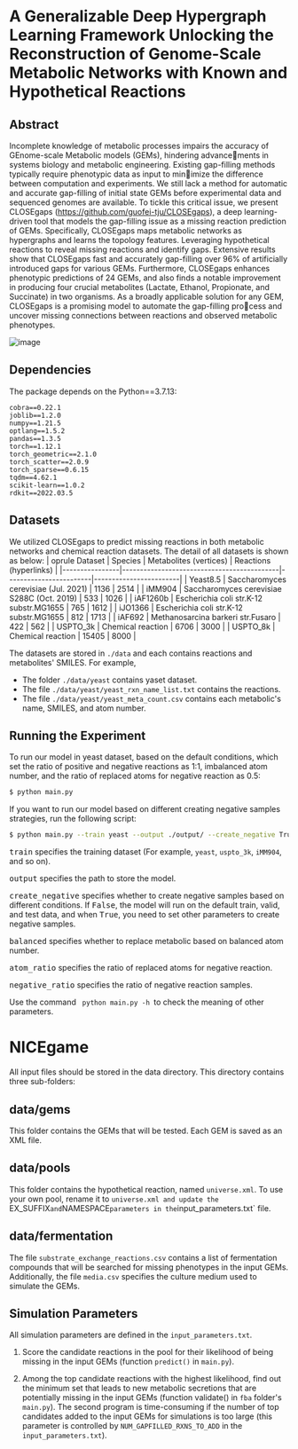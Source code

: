 # A Generalizable Deep Hypergraph Learning Framework Unlocking the Reconstruction of Genome-Scale Metabolic Networks with Known and Hypothetical Reactions

## Abstract

Incomplete knowledge of metabolic processes impairs the accuracy of GEnome-scale Metabolic models (GEMs), hindering advancements in systems biology and metabolic engineering. Existing gap-filling methods typically require phenotypic data as input to minimize the difference between computation and experiments. We still lack a method for automatic and accurate gap-filling of initial
state GEMs before experimental data and sequenced genomes are available. To tickle this critical issue, we present CLOSEgaps (https://github.com/guofei-tju/CLOSEgaps), a deep learning-driven tool that models the gap-filling issue as a missing reaction prediction of GEMs. Specifically, CLOSEgaps maps metabolic networks as hypergraphs and learns the topology features. Leveraging hypothetical reactions to reveal missing reactions and identify gaps. Extensive results show that CLOSEgaps fast and accurately gap-filling over 96% of artificially introduced gaps for various GEMs. Furthermore, CLOSEgaps enhances phenotypic predictions of 24 GEMs, and also finds a notable improvement in producing four crucial metabolites (Lactate, Ethanol, Propionate, and Succinate) in two organisms. As a broadly applicable solution for any GEM, CLOSEgaps is a promising model to automate the gap-filling process and uncover missing connections between reactions and observed metabolic phenotypes.

![image](./img/model.png)

## Dependencies
The package depends on the Python==3.7.13:
```
cobra==0.22.1
joblib==1.2.0
numpy==1.21.5
optlang==1.5.2
pandas==1.3.5
torch==1.12.1
torch_geometric==2.1.0
torch_scatter==2.0.9
torch_sparse==0.6.15 
tqdm==4.62.1
scikit-learn==1.0.2
rdkit==2022.03.5
```

## Datasets
We utilized CLOSEgaps to predict missing reactions in both metabolic networks and chemical reaction datasets. The detail of all datasets is shown as below:
| oprule Dataset | Species                                    | Metabolites (vertices) | Reactions (hyperlinks) |
|----------------|--------------------------------------------|------------------------|------------------------|
| Yeast8.5       | Saccharomyces cerevisiae (Jul. 2021)       | 1136                   | 2514                   |
| iMM904         | Saccharomyces cerevisiae S288C (Oct. 2019) | 533                    | 1026                   |
| iAF1260b       | Escherichia coli str.K-12 substr.MG1655    | 765                    | 1612                   |
| iJO1366        | Escherichia coli str.K-12 substr.MG1655    | 812                    | 1713                   |
| iAF692         | Methanosarcina barkeri str.Fusaro          | 422                    | 562                    |
| USPTO\_3k      | Chemical reaction                          | 6706                   | 3000                   |
| USPTO\_8k      | Chemical reaction                          | 15405                  | 8000                   |

The datasets are stored in ```./data``` and each contains reactions and metabolites' SMILES. 
For example, 
* The folder ```./data/yeast```  contains yaset dataset. 
* The file ```./data/yeast/yeast_rxn_name_list.txt``` contains the reactions.
* The file ```./data/yeast/yeast_meta_count.csv``` contains each metabolic's name, SMILES, and atom number.

## Running the Experiment
To run our model in yeast dataset, based on the default conditions, which set the ratio of positive and negative reactions as 1:1, imbalanced atom number, and the ratio of replaced atoms for negative reaction as 0.5:
```bash
$ python main.py
```
If you want to run our model based on different creating negative samples strategies, run the following script:
```bash
$ python main.py --train yeast --output ./output/ --create_negative True --balanced True --atom_ratio 0.5 --negative_ratio 2
```

<kbd>train</kbd> specifies the training dataset (For example, ```yeast```, ```uspto_3k```,  ```iMM904```, and so on).

<kbd>output</kbd> specifies the path to store the model.

<kbd>create_negative</kbd> specifies whether to create negative samples based on different conditions. If <kbd>False</kbd>, the model will run on the default train, valid, and test data, and when <kbd>True</kbd>, you need to set other parameters to create negative samples. 

<kbd>balanced</kbd> specifies whether to replace metabolic based on balanced atom number.

<kbd>atom_ratio</kbd> specifies the ratio of replaced atoms for negative reaction.

<kbd>negative_ratio</kbd> specifies the ratio of negative reaction samples.

Use the command <code> python main.py -h </code>to check the meaning of other parameters.

# NICEgame
All input files should be stored in the data directory. This directory contains three sub-folders:

## data/gems
This folder contains the GEMs that will be tested. Each GEM is saved as an XML file.

## data/pools
This folder contains the hypothetical reaction, named `universe.xml`. To use your own pool, rename it to `universe.xml and update the `EX_SUFFIX` and `NAMESPACE` parameters in the `input_parameters.txt` file.

## data/fermentation
The file `substrate_exchange_reactions.csv` contains a list of fermentation compounds that will be searched for missing phenotypes in the input GEMs. Additionally, the file `media.csv` specifies the culture medium used to simulate the GEMs.
  
## Simulation Parameters
All simulation parameters are defined in the `input_parameters.txt`.

1. Score the candidate reactions in the pool for their likelihood of being missing in the input GEMs (function `predict()` in `main.py`).

2. Among the top candidate reactions with the highest likelihood, find out the minimum set that leads to new metabolic secretions that are potentially missing in the input GEMs (function validate() in `fba` folder's `main.py`). The second program is time-consuming if the number of top candidates added to the input GEMs for simulations is too large (this parameter is controlled by `NUM_GAPFILLED_RXNS_TO_ADD` in the `input_parameters.txt`). 
